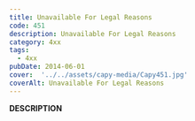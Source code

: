 ```yaml
---
title: Unavailable For Legal Reasons
code: 451
description: Unavailable For Legal Reasons
category: 4xx
tags:
  - 4xx
pubDate: 2014-06-01
cover:  '../../assets/capy-media/Capy451.jpg'
coverAlt: Unavailable For Legal Reasons
---
```


__DESCRIPTION__